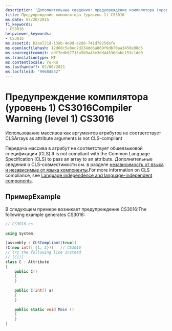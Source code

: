 ```yaml
---
description: 'Дополнительные сведения: предупреждение компилятора (уровень 1) CS3016'
title: Предупреждение компилятора (уровень 1) CS3016
ms.date: 07/20/2015
f1_keywords:
- CS3016
helpviewer_keywords:
- CS3016
ms.assetid: b2ae721d-13ab-4e9d-a288-741d7825defe
ms.openlocfilehash: 12d68c5e8ec7d234dd6a869f9db70aa3450e98d5
ms.sourcegitcommit: ddf7edb67715a5b9a45e3dd44536dabc153c1de0
ms.translationtype: MT
ms.contentlocale: ru-RU
ms.lasthandoff: 02/06/2021
ms.locfileid: "99684832"
---
```

# <a name="compiler-warning-level-1-cs3016"></a><span data-ttu-id="82b6c-103">Предупреждение компилятора (уровень 1) CS3016</span><span class="sxs-lookup"><span data-stu-id="82b6c-103">Compiler Warning (level 1) CS3016</span></span>

<span data-ttu-id="82b6c-104">Использование массивов как аргументов атрибутов не соответствует CLS</span><span class="sxs-lookup"><span data-stu-id="82b6c-104">Arrays as attribute arguments is not CLS-compliant</span></span>  
  
 <span data-ttu-id="82b6c-105">Передача массива в атрибут не соответствует общеязыковой спецификации (CLS).</span><span class="sxs-lookup"><span data-stu-id="82b6c-105">It is not compliant with the Common Language Specification (CLS) to pass an array to an attribute.</span></span> <span data-ttu-id="82b6c-106">Дополнительные сведения о CLS-совместимости см. в разделе [независимость от языка и независимые от языка компоненты](../../standard/language-independence.md).</span><span class="sxs-lookup"><span data-stu-id="82b6c-106">For more information on CLS compliance, see [Language independence and language-independent components](../../standard/language-independence.md).</span></span>
  
## <a name="example"></a><span data-ttu-id="82b6c-107">Пример</span><span class="sxs-lookup"><span data-stu-id="82b6c-107">Example</span></span>  

 <span data-ttu-id="82b6c-108">В следующем примере возникает предупреждение CS3016:</span><span class="sxs-lookup"><span data-stu-id="82b6c-108">The following example generates CS3016:</span></span>  
  
```csharp  
// CS3016.cs  
  
using System;  
  
[assembly : CLSCompliant(true)]  
[C(new int[] {1, 2})]   // CS3016  
// try the following line instead  
// [C()]  
class C : Attribute  
{  
    public C()  
    {  
    }  
  
    public C(int[] a)  
    {  
    }  
  
    public static void Main ()  
    {  
    }  
}  
```
